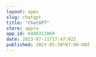 ```yaml
---
layout: apps
slug: chatgpt
title: "ChatGPT"
store: apple
app_id: 6448311069
date: 2023-07-11T17:47:02Z
published: 2023-05-30T07:00:00Z
---
```


